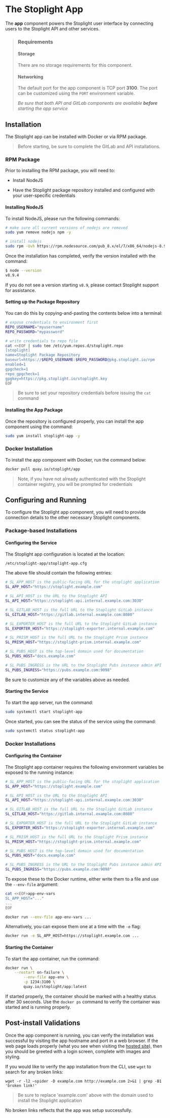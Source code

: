 # The Stoplight App

The **app** component powers the Stoplight user interface by connecting users to the Stoplight API and other services.

> ### Requirements
>
> #### Storage
>
> There are no storage requirements for this component.
>
> #### Networking
>
> The default port for the app component is TCP port **3100**. The port can be customized using the `PORT` environment variable.
>
> _Be sure that both API and GitLab components are available **before** starting the app service_

## Installation

The Stoplight app can be installed with Docker or via RPM package.

> Before starting, be sure to complete the GitLab and API installations.

### RPM Package

Prior to installing the RPM package, you will need to:

* Install NodeJS

* Have the Stoplight package repository installed and configured with your user-specific credentials

#### Installing NodeJS

To install NodeJS, please run the following commands:

```bash
# make sure all current versions of nodejs are removed
sudo yum remove nodejs npm -y

# install nodejs
sudo rpm -Uvh https://rpm.nodesource.com/pub_8.x/el/7/x86_64/nodejs-8.9.4-1nodesource.x86_64.rpm
```

Once the installation has completed, verify the version installed with the command:

```bash
$ node --version
v8.9.4
```

If you do not see a version starting `v8.9`, please contact Stoplight support for assistance.

#### Setting up the Package Repository

You can do this by copying-and-pasting the contents below into a terminal:

```bash
# expose credentials to environment first
REPO_USERNAME="myusername"
REPO_PASSWORD="mypassword"

# write credentials to repo file
cat <<EOF | sudo tee /etc/yum.repos.d/stoplight.repo
[stoplight]
name=Stoplight Package Repository
baseurl=https://$REPO_USERNAME:$REPO_PASSWORD@pkg.stoplight.io/rpm
enabled=1
gpgcheck=1
repo_gpgcheck=1
gpgkey=https://pkg.stoplight.io/stoplight.key
EOF
```

> Be sure to set your repository credentials before issuing the `cat` command

#### Installing the App Package

Once the repository is configured properly, you can install the app component using the command:

```bash
sudo yum install stoplight-app -y
```

### Docker Installation

To install the app component with Docker, run the command below:

```bash
docker pull quay.io/stoplight/app
```

> Note, if you have not already authenticated with the Stoplight container registry, you will be prompted for credentials

## Configuring and Running

To configure the Stoplight app component, you will need to provide connection details to the other necessary Stoplight components.

### Package-based Installations

#### Configuring the Service

The Stoplight app configuration is located at the location:

```bash
/etc/stoplight-app/stoplight-app.cfg
```

The above file should contain the following entries:

```bash
# SL_APP_HOST is the public-facing URL for the stoplight application
SL_APP_HOST="https://stoplight.example.com"

# SL_API_HOST is the URL to the Stoplight API
SL_API_HOST="https://stoplight-api.internal.example.com:3030"

# SL_GITLAB_HOST is the full URL to the Stoplight GitLab instance
SL_GITLAB_HOST="https://gitlab.internal.example.com:8080"

# SL_EXPORTER_HOST is the full URL to the Stoplight GitLab instance
SL_EXPORTER_HOST="https://stoplight-exporter.internal.example.com"

# SL_PRISM_HOST is the full URL to the Stoplight Prism instance
SL_PRISM_HOST="https://stoplight-prism.internal.example.com"

# SL_PUBS_HOST is the top-level domain used for documentation
SL_PUBS_HOST="docs.example.com"

# SL_PUBS_INGRESS is the URL to the Stoplight Pubs instance admin API
SL_PUBS_INGRESS="https://pubs.example.com:9098"
```

Be sure to customize any of the variables above as needed.

#### Starting the Service

To start the app server, run the command:

```bash
sudo systemctl start stoplight-app
```

Once started, you can see the status of the service using the command:

```bash
sudo systemctl status stoplight-app
```

### Docker Installations

#### Configuring the Container

The Stoplight app container requires the following environment variables be exposed to the running instance:

```bash
# SL_APP_HOST is the public-facing URL for the stoplight application
SL_APP_HOST="https://stoplight.example.com"

# SL_API_HOST is the URL to the Stoplight API
SL_API_HOST="https://stoplight-api.internal.example.com:3030"

# SL_GITLAB_HOST is the full URL to the Stoplight GitLab instance
SL_GITLAB_HOST="https://gitlab.internal.example.com:8080"

# SL_EXPORTER_HOST is the full URL to the Stoplight GitLab instance
SL_EXPORTER_HOST="https://stoplight-exporter.internal.example.com"

# SL_PRISM_HOST is the full URL to the Stoplight Prism instance
SL_PRISM_HOST="https://stoplight-prism.internal.example.com"

# SL_PUBS_HOST is the top-level domain used for documentation
SL_PUBS_HOST="docs.example.com"

# SL_PUBS_INGRESS is the URL to the Stoplight Pubs instance admin API
SL_PUBS_INGRESS="https://pubs.example.com:9098"
```

To expose these to the Docker runtime, either write them to a file and use the `--env-file` argument:

```bash
cat <<EOF>app-env-vars
SL_APP_HOST="..."
...
EOF

docker run --env-file app-env-vars ...
```

Alternatively, you can expose them one at a time with the `-e` flag:

```bash
docker run -e SL_APP_HOST=https://stoplight.example.com ...
```

#### Starting the Container

To start the app container, run the command:

```bash
docker run \
    --restart on-failure \
		--env-file app-env \
		-p 1234:3100 \
		quay.io/stoplight/app:latest
```

If started properly, the container should be marked with a healthy status after 30 seconds. Use the `docker ps` command to verify the container was started and is running properly.

## Post-install Validations

Once the app component is running, you can verify the installation was successful by visiting the app hostname and port in a web browser. If the web page loads properly (what you see when visiting the [hosted site](https://next.stoplight.io/login)), then you should be greeted with a login screen, complete with images and styling.

If you would like to verify the app installation from the CLI, use `wget` to search for any broken links:

```
wget -r -l2 –spider -D example.com http://example.com 2>&1 | grep -B1 'broken link!'
```

> Be sure to replace 'example.com' above with the domain used to install the Stoplight application

No broken links reflects that the app was setup successfully.
